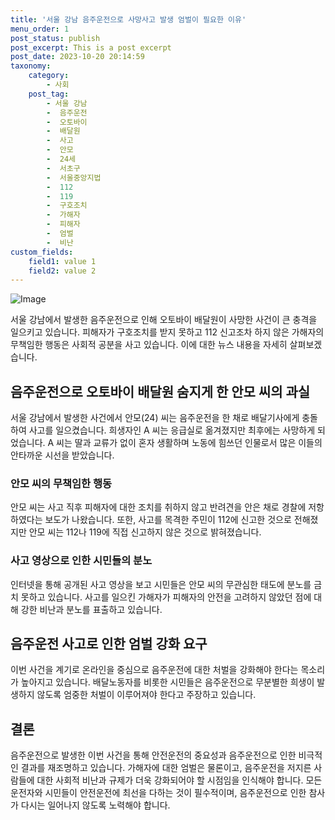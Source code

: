 ```yaml
---
title: '서울 강남 음주운전으로 사망사고 발생 엄벌이 필요한 이유'
menu_order: 1
post_status: publish
post_excerpt: This is a post excerpt
post_date: 2023-10-20 20:14:59
taxonomy:
    category:
        - 사회
    post_tag:
        - 서울 강남
        -  음주운전
        -  오토바이
        -  배달원
        -  사고
        -  안모
        -  24세
        -  서초구
        -  서울중앙지법
        -  112
        -  119
        -  구호조치
        -  가해자
        -  피해자
        -  엄벌
        -  비난
custom_fields:
    field1: value 1
    field2: value 2
---
```


![Image](https://imgnews.pstatic.net/image/021/2024/02/06/0002620138_001_20240206161903717.jpg?type=w647)


서울 강남에서 발생한 음주운전으로 인해 오토바이 배달원이 사망한 사건이 큰 충격을 일으키고 있습니다. 피해자가 구호조치를 받지 못하고 112 신고조차 하지 않은 가해자의 무책임한 행동은 사회적 공분을 사고 있습니다. 이에 대한 뉴스 내용을 자세히 살펴보겠습니다.

## 음주운전으로 오토바이 배달원 숨지게 한 안모 씨의 과실

서울 강남에서 발생한 사건에서 안모(24) 씨는 음주운전을 한 채로 배달기사에게 충돌하여 사고를 일으켰습니다. 희생자인 A 씨는 응급실로 옮겨졌지만 최후에는 사망하게 되었습니다. A 씨는 딸과 교류가 없이 혼자 생활하며 노동에 힘쓰던 인물로서 많은 이들의 안타까운 시선을 받았습니다.

### 안모 씨의 무책임한 행동

안모 씨는 사고 직후 피해자에 대한 조치를 취하지 않고 반려견을 안은 채로 경찰에 저항하였다는 보도가 나왔습니다. 또한, 사고를 목격한 주민이 112에 신고한 것으로 전해졌지만 안모 씨는 112나 119에 직접 신고하지 않은 것으로 밝혀졌습니다.

### 사고 영상으로 인한 시민들의 분노

인터넷을 통해 공개된 사고 영상을 보고 시민들은 안모 씨의 무관심한 태도에 분노를 금치 못하고 있습니다. 사고를 일으킨 가해자가 피해자의 안전을 고려하지 않았던 점에 대해 강한 비난과 분노를 표출하고 있습니다.

## 음주운전 사고로 인한 엄벌 강화 요구

이번 사건을 계기로 온라인을 중심으로 음주운전에 대한 처벌을 강화해야 한다는 목소리가 높아지고 있습니다. 배달노동자를 비롯한 시민들은 음주운전으로 무분별한 희생이 발생하지 않도록 엄중한 처벌이 이루어져야 한다고 주장하고 있습니다.

## 결론

음주운전으로 발생한 이번 사건을 통해 안전운전의 중요성과 음주운전으로 인한 비극적인 결과를 재조명하고 있습니다. 가해자에 대한 엄벌은 물론이고, 음주운전을 저지른 사람들에 대한 사회적 비난과 규제가 더욱 강화되어야 할 시점임을 인식해야 합니다. 모든 운전자와 시민들이 안전운전에 최선을 다하는 것이 필수적이며, 음주운전으로 인한 참사가 다시는 일어나지 않도록 노력해야 합니다.
